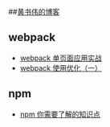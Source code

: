 ##[黄书伟的博客](http://huangsw.com/)

## webpack

* [webpack 单页面应用实战](http://huangsw.com/2016/07/12/webpack%20%E5%8D%95%E9%A1%B5%E9%9D%A2%E5%BA%94%E7%94%A8%E5%AE%9E%E6%88%98/)
* [webpack 使用优化（一）](http://huangsw.com/2016/08/24/webpack-%E4%BD%BF%E7%94%A8%E4%BC%98%E5%8C%96%EF%BC%88%E4%B8%80%EF%BC%89/)


## npm

* [npm 你需要了解的知识点](http://huangsw.com/2016/08/20/npm-%E4%BD%A0%E9%9C%80%E8%A6%81%E4%BA%86%E8%A7%A3%E7%9A%84%E7%9F%A5%E8%AF%86%E7%82%B9/)

